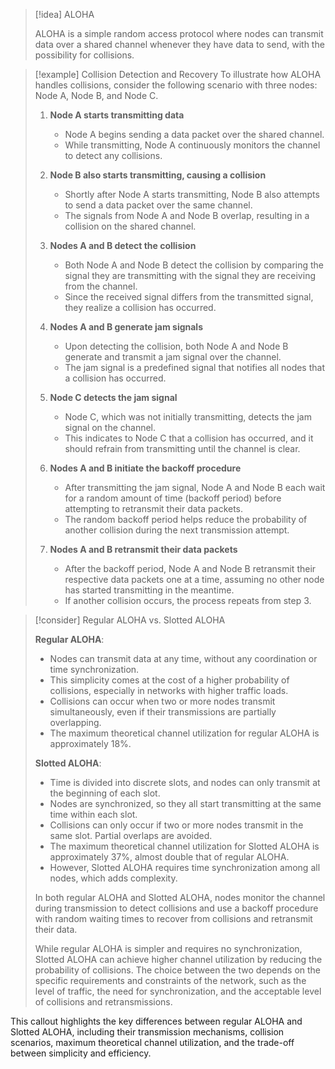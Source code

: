 > [!idea] ALOHA
>
> ALOHA is a simple random access protocol where nodes can transmit data over a shared channel whenever they have data to send, with the possibility for collisions. 

> [!example] Collision Detection and Recovery
> To illustrate how ALOHA handles collisions, consider the following scenario with three nodes: Node A, Node B, and Node C.
>
> 1. **Node A starts transmitting data**
>    - Node A begins sending a data packet over the shared channel.
>    - While transmitting, Node A continuously monitors the channel to detect any collisions.
>
> 2. **Node B also starts transmitting, causing a collision**
>    - Shortly after Node A starts transmitting, Node B also attempts to send a data packet over the same channel.
>    - The signals from Node A and Node B overlap, resulting in a collision on the shared channel.
>
> 3. **Nodes A and B detect the collision**
>    - Both Node A and Node B detect the collision by comparing the signal they are transmitting with the signal they are receiving from the channel.
>    - Since the received signal differs from the transmitted signal, they realize a collision has occurred.
>
> 4. **Nodes A and B generate jam signals**
>    - Upon detecting the collision, both Node A and Node B generate and transmit a jam signal over the channel.
>    - The jam signal is a predefined signal that notifies all nodes that a collision has occurred.
>
> 5. **Node C detects the jam signal**
>    - Node C, which was not initially transmitting, detects the jam signal on the channel.
>    - This indicates to Node C that a collision has occurred, and it should refrain from transmitting until the channel is clear.
>
> 6. **Nodes A and B initiate the backoff procedure**
>    - After transmitting the jam signal, Node A and Node B each wait for a random amount of time (backoff period) before attempting to retransmit their data packets.
>    - The random backoff period helps reduce the probability of another collision during the next transmission attempt.
>
> 7. **Nodes A and B retransmit their data packets**
>    - After the backoff period, Node A and Node B retransmit their respective data packets one at a time, assuming no other node has started transmitting in the meantime.
>    - If another collision occurs, the process repeats from step 3.
>

> [!consider] Regular ALOHA vs. Slotted ALOHA
>
> **Regular ALOHA**:
> - Nodes can transmit data at any time, without any coordination or time synchronization.
> - This simplicity comes at the cost of a higher probability of collisions, especially in networks with higher traffic loads.
> - Collisions can occur when two or more nodes transmit simultaneously, even if their transmissions are partially overlapping.
> - The maximum theoretical channel utilization for regular ALOHA is approximately 18%.
>
> **Slotted ALOHA**:
> - Time is divided into discrete slots, and nodes can only transmit at the beginning of each slot.
> - Nodes are synchronized, so they all start transmitting at the same time within each slot.
> - Collisions can only occur if two or more nodes transmit in the same slot. Partial overlaps are avoided.
> - The maximum theoretical channel utilization for Slotted ALOHA is approximately 37%, almost double that of regular ALOHA.
> - However, Slotted ALOHA requires time synchronization among all nodes, which adds complexity.
>
> In both regular ALOHA and Slotted ALOHA, nodes monitor the channel during transmission to detect collisions and use a backoff procedure with random waiting times to recover from collisions and retransmit their data.
>
> While regular ALOHA is simpler and requires no synchronization, Slotted ALOHA can achieve higher channel utilization by reducing the probability of collisions. The choice between the two depends on the specific requirements and constraints of the network, such as the level of traffic, the need for synchronization, and the acceptable level of collisions and retransmissions.

This callout highlights the key differences between regular ALOHA and Slotted ALOHA, including their transmission mechanisms, collision scenarios, maximum theoretical channel utilization, and the trade-off between simplicity and efficiency.